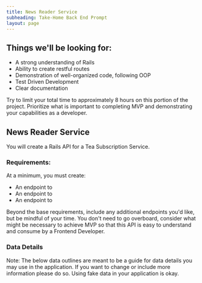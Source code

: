 ```yaml
---
title: News Reader Service
subheading: Take-Home Back End Prompt
layout: page
---
```


## Things we'll be looking for:

- A strong understanding of Rails
- Ability to create restful routes
- Demonstration of well-organized code, following OOP
- Test Driven Development
- Clear documentation

Try to limit your total time to approximately 8 hours on this portion of the project. Prioritize what is important to completing MVP and demonstrating your capabilities as a developer.


## News Reader Service

You will create a Rails API for a Tea Subscription Service.

### Requirements:

At a minimum, you must create:

- An endpoint to
- An endpoint to
- An endpoint to

Beyond the base requirements, include any additional endpoints you'd like, but be mindful of your time. You don't need to go overboard, consider what might be necessary to achieve MVP so that this API is easy to understand and consume by a Frontend Developer.

### Data Details

Note: The below data outlines are meant to be a guide for data details you may use in the application. If you want to change or include more information please do so. Using fake data in your application is okay.

<section class="call-to-action">


</section>
